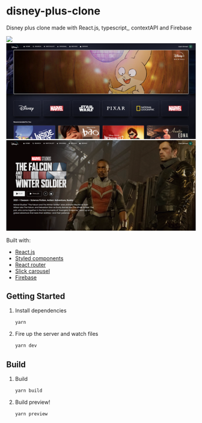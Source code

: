 # disney-plus-clone
 
Disney plus clone made with React.js, typescript,, contextAPI and Firebase

![](./design/01.jpg)
![](./design/02.png)
![](./design/03.png)

Built with:

- [React.js](https://reactjs.org/)
- [Styled components](https://styled-components.com/)
- [React router](https://reactrouter.com/docs/en/v6/getting-started/overview)
- [Slick carousel](https://kenwheeler.github.io/slick/)
- [Firebase](https://www.firebase.com/)


## Getting Started

1. Install dependencies

   ```bash
   yarn
   ```

2. Fire up the server and watch files

   ```bash
   yarn dev
   ```

## Build

1. Build

   ```bash
   yarn build
   ```

2. Build preview!

   ```bash
   yarn preview
   ```

